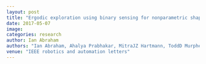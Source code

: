 ```yaml
---
layout: post
title: "Ergodic exploration using binary sensing for nonparametric shape estimation"
date: 2017-05-07
image: 
categories: research
author: Ian Abraham
authors: "Ian Abraham, Ahalya Prabhakar, MitraJZ Hartmann, ToddD Murphey"
venue: "IEEE robotics and automation letters"
---
```

